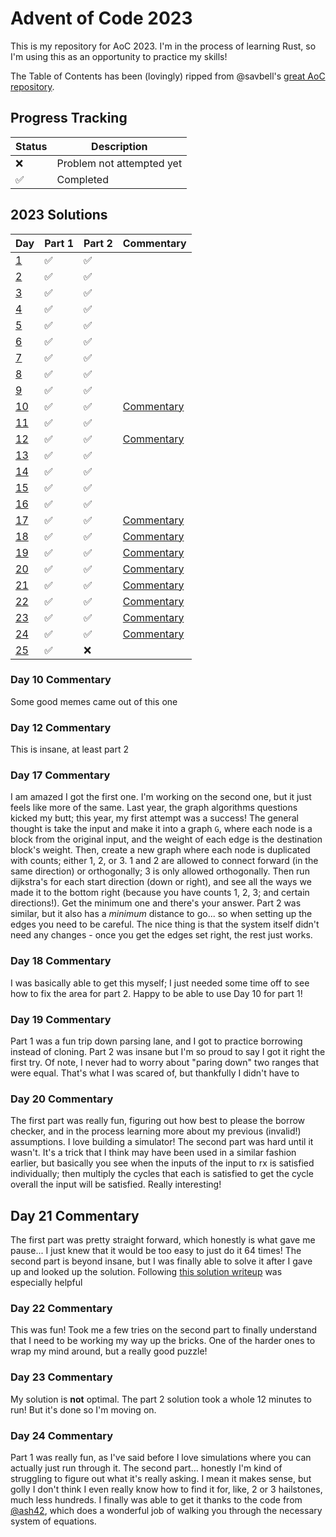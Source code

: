 # Advent of Code 2023

This is my repository for AoC 2023. I'm in the process of learning Rust, so I'm using this as an opportunity to practice my skills!

The Table of Contents has been (lovingly) ripped from @savbell's [great AoC repository](https://github.com/savbell/advent-of-code-one-liners/tree/master).

## Progress Tracking

| Status |        Description        |
|--------|---------------------------|
|   ❌   | Problem not attempted yet |
|   ✅   | Completed                 |

## 2023 Solutions

|        Day         | Part 1 | Part 2 |            Commentary            |
|--------------------|--------|--------|----------------------------------|
| [1](src/day1.rs)   |   ✅   |   ✅   |                                  |
| [2](src/day2.rs)   |   ✅   |   ✅   |                                  |
| [3](src/day3.rs)   |   ✅   |   ✅   |                                  |
| [4](src/day4.rs)   |   ✅   |   ✅   |                                  |
| [5](src/day5.rs)   |   ✅   |   ✅   |                                  |
| [6](src/day6.rs)   |   ✅   |   ✅   |                                  |
| [7](src/day6.rs)   |   ✅   |   ✅   |                                  |
| [8](src/day6.rs)   |   ✅   |   ✅   |                                  |
| [9](src/day6.rs)   |   ✅   |   ✅   |                                  |
| [10](src/day10.rs) |   ✅   |   ✅   | [Commentary](#day-10-commentary) |
| [11](src/day11.rs) |   ✅   |   ✅   |                                  |
| [12](src/day12.rs) |   ✅   |   ✅   | [Commentary](#day-12-commentary) |
| [13](src/day13.rs) |   ✅   |   ✅   |                                  |
| [14](src/day14.rs) |   ✅   |   ✅   |                                  |
| [15](src/day15.rs) |   ✅   |   ✅   |                                  |
| [16](src/day16.rs) |   ✅   |   ✅   |                                  |
| [17](src/day17.rs) |   ✅   |   ✅   | [Commentary](#day-17-commentary) |
| [18](src/day18.rs) |   ✅   |   ✅   | [Commentary](#day-18-commentary) |
| [19](src/day19.rs) |   ✅   |   ✅   | [Commentary](#day-19-commentary) |
| [20](src/day20.rs) |   ✅   |   ✅   | [Commentary](#day-20-commentary) |
| [21](src/day21.rs) |   ✅   |   ✅   | [Commentary](#day-21-commentary) |
| [22](src/day22.rs) |   ✅   |   ✅   | [Commentary](#day-22-commentary) |
| [23](src/day23.rs) |   ✅   |   ✅   | [Commentary](#day-23-commentary) |
| [24](src/day24.rs) |   ✅   |   ✅   | [Commentary](#day-24-commentary) |
| [25](src/day25.rs) |   ✅   |   ❌   |                                  |

### Day 10 Commentary

Some good memes came out of this one

### Day 12 Commentary

This is insane, at least part 2

### Day 17 Commentary

I am amazed I got the first one. I'm working on the second one, but it just
feels like more of the same. Last year, the graph algorithms questions kicked my
butt; this year, my first attempt was a success! The general thought is take the
input and make it into a graph `G`, where each node is a block from the original
input, and the weight of each edge is the destination block's weight. Then,
create a new graph where each node is duplicated with counts; either 1, 2, or 3.
1 and 2 are allowed to connect forward (in the same direction) or orthogonally;
3 is only allowed orthogonally. Then run dijkstra's for each start direction
(down or right), and see all the ways we made it to the bottom right (because
you have counts 1, 2, 3; and certain directions!). Get the minimum one and
there's your answer. Part 2 was similar, but it also has a _minimum_ distance to
go... so when setting up the edges you need to be careful. The nice thing is that
the system itself didn't need any changes - once you get the edges set right,
the rest just works.

### Day 18 Commentary

I was basically able to get this myself; I just needed some time off to see how
to fix the area for part 2. Happy to be able to use Day 10 for part 1!

### Day 19 Commentary

Part 1 was a fun trip down parsing lane, and I got to practice borrowing instead
of cloning. Part 2 was insane but I'm so proud to say I got it right the first
try. Of note, I never had to worry about "paring down" two ranges that were
equal. That's what I was scared of, but thankfully I didn't have to

### Day 20 Commentary

The first part was really fun, figuring out how best to please the borrow
checker, and in the process learning more about my previous (invalid!)
assumptions. I love building a simulator! The second part was hard until it
wasn't. It's a trick that I think may have been used in a similar fashion
earlier, but basically you see when the inputs of the input to rx is satisfied
individually; then multiply the cycles that each is satisfied to get the cycle
overall the input will be satisfied. Really interesting!

## Day 21 Commentary

The first part was pretty straight forward, which honestly is what gave me
pause... I just knew that it would be too easy to just do it 64 times! The
second part is beyond insane, but I was finally able to solve it after I gave up
and looked up the solution. Following
[this solution writeup](https://github.com/villuna/aoc23/wiki/A-Geometric-solution-to-advent-of-code-2023,-day-21)
was especially helpful

### Day 22 Commentary

This was fun! Took me a few tries on the second part to finally understand that
I need to be working my way up the bricks. One of the harder ones to wrap my
mind around, but a really good puzzle!

### Day 23 Commentary

My solution is **not** optimal. The part 2 solution took a whole 12 minutes to
run! But it's done so I'm moving on.

### Day 24 Commentary

Part 1 was really fun, as I've said before I love simulations where you can
actually just run through it. The second part... honestly I'm kind of struggling
to figure out what it's really asking. I mean it makes sense, but golly I don't
think I even really know how to find it for, like, 2 or 3 hailstones, much less
hundreds. I finally was able to get it thanks to the code from
[@ash42](https://github.com/ash42/adventofcode/blob/main/adventofcode2023/src/nl/michielgraat/adventofcode2023/day24/Day24.java),
which does a wonderful job of walking you through the necessary system of
equations.
